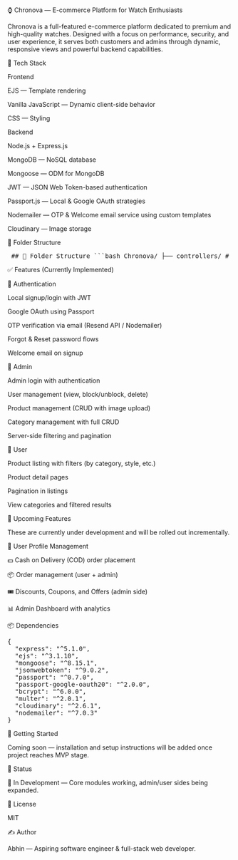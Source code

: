 ⌚ Chronova — E-commerce Platform for Watch Enthusiasts

Chronova is a full-featured e-commerce platform dedicated to premium and high-quality watches. Designed with a focus on performance, security, and user experience, it serves both customers and admins through dynamic, responsive views and powerful backend capabilities.

💪 Tech Stack

Frontend

EJS — Template rendering

Vanilla JavaScript — Dynamic client-side behavior

CSS — Styling

Backend

Node.js + Express.js

MongoDB — NoSQL database

Mongoose — ODM for MongoDB

JWT — JSON Web Token-based authentication

Passport.js — Local & Google OAuth strategies

Nodemailer — OTP & Welcome email service using custom templates

Cloudinary — Image storage

📁 Folder Structure

<pre> ## 📁 Folder Structure ```bash Chronova/ ├── controllers/ # All route logic (user/admin) ├── models/ # Mongoose models ├── routes/ # Route declarations ├── views/ │ └── partials/ # Common reusable components ├── public/ │ ├── scripts/ # Frontend JavaScript │ └── styles/ # Custom CSS ├── config/ # DB config & other setup files ├── services/ # External integrations like email or cloudinary ├── middleware/ # Custom middlewares ├── utils/ # Utility functions (e.g., email sending) ├── server.js # Main app entry └── .env # Environment variables ``` </pre>

✅ Features (Currently Implemented)

🔐 Authentication

Local signup/login with JWT

Google OAuth using Passport

OTP verification via email (Resend API / Nodemailer)

Forgot & Reset password flows

Welcome email on signup

👤 Admin

Admin login with authentication

User management (view, block/unblock, delete)

Product management (CRUD with image upload)

Category management with full CRUD

Server-side filtering and pagination

🛙️ User

Product listing with filters (by category, style, etc.)

Product detail pages

Pagination in listings

View categories and filtered results

🧹 Upcoming Features

These are currently under development and will be rolled out incrementally.

🔧 User Profile Management

💵 Cash on Delivery (COD) order placement

📦 Order management (user + admin)

🎟️ Discounts, Coupons, and Offers (admin side)

📊 Admin Dashboard with analytics

📦 Dependencies

<pre>
{
  "express": "^5.1.0",
  "ejs": "^3.1.10",
  "mongoose": "^8.15.1",
  "jsonwebtoken": "^9.0.2",
  "passport": "^0.7.0",
  "passport-google-oauth20": "^2.0.0",
  "bcrypt": "^6.0.0",
  "multer": "^2.0.1",
  "cloudinary": "^2.6.1",
  "nodemailer": "^7.0.3"
}
</pre>

🚀 Getting Started

Coming soon — installation and setup instructions will be added once project reaches MVP stage.

📌 Status

🧪 In Development — Core modules working, admin/user sides being expanded.

📄 License

MIT

✍️ Author

Abhin — Aspiring software engineer & full-stack web developer.
